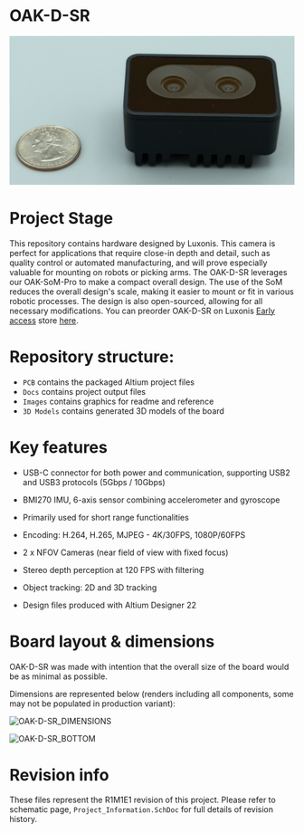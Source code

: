 # OAK-D-SR
![](Images/OAK-D-SR_1.jpg)

# Project Stage

This repository contains hardware designed by Luxonis. This camera is perfect for applications that require close-in depth and detail, such as quality control or automated manufacturing, and will prove especially valuable for mounting on robots or picking arms. The OAK-D-SR leverages our OAK-SoM-Pro to make a compact overall design. The use of the SoM reduces the overall design's scale, making it easier to mount or fit in various robotic processes. The design is also open-sourced, allowing for all necessary modifications. You can preorder OAK-D-SR on Luxonis [Early access](https://shop.luxonis.com/collections/early-access) store [here](https://shop.luxonis.com/collections/early-access/products/oak-d-sr).

# Repository structure:
* `PCB` contains the packaged Altium project files
* `Docs` contains project output files
* `Images` contains graphics for readme and reference
* `3D Models` contains generated 3D models of the board

# Key features
* USB-C connector for both power and communication, supporting USB2 and USB3 protocols (5Gbps / 10Gbps)
* BMI270 IMU, 6-axis sensor combining accelerometer and gyroscope
* Primarily used for short range functionalities 
* Encoding: H.264, H.265, MJPEG - 4K/30FPS, 1080P/60FPS
* 2 x NFOV Cameras (near field of view with fixed focus)
* Stereo depth perception at 120 FPS with filtering
* Object tracking: 2D and 3D tracking

* Design files produced with Altium Designer 22

# Board layout & dimensions
OAK-D-SR was made with intention that the overall size of the board would be as minimal as possible. 

Dimensions are represented below (renders including all components, some may not be populated in production variant):

![OAK-D-SR_DIMENSIONS](https://user-images.githubusercontent.com/118981341/203859854-37c5d949-d82a-4896-96af-765904665ebc.png)

![OAK-D-SR_BOTTOM](https://user-images.githubusercontent.com/118981341/203855309-baec10c6-445b-4164-9684-a99a4719f979.png)

# Revision info

These files represent the R1M1E1 revision of this project. Please refer to schematic page, `Project_Information.SchDoc` for full details of revision history.



